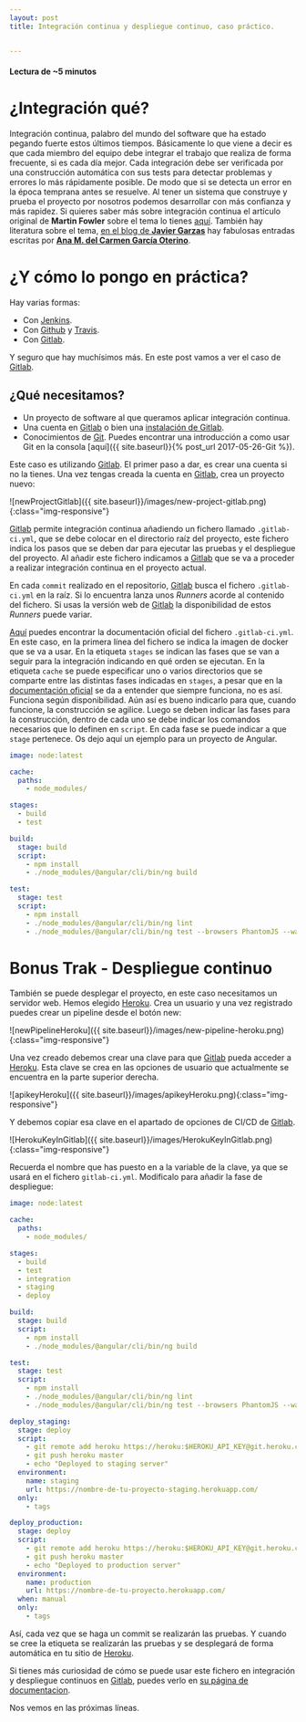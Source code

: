 ```yaml
---
layout: post
title: Integración continua y despliegue continuo, caso práctico.


---
```


#### Lectura de ~5 minutos

# ¿Integración qué?

Integración continua, palabro del mundo del software que ha estado pegando fuerte estos últimos tiempos. Básicamente lo que viene a decir es que cada miembro del equipo debe integrar el trabajo que realiza de forma frecuente, si es cada día mejor. Cada integración debe ser verificada por una construcción automática con sus tests para detectar problemas y errores lo más rápidamente posible. De modo que si se detecta un error en la época temprana antes se resuelve. Al tener un sistema que construye y prueba el proyecto por nosotros podemos desarrollar con más confianza y más rapidez.
Si quieres saber más sobre integración continua el artículo original de **Martin Fowler** sobre el tema lo tienes [aquí](https://www.martinfowler.com/articles/continuousIntegration.html). También hay literatura sobre el tema, [en el blog de **Javier Garzas**](http://www.javiergarzas.com/2014/08/implantar-integracion-continua.html) hay fabulosas entradas escritas por [**Ana M. del Carmen García Oterino**](http://www.javiergarzas.com/author/anamaria).

# ¿Y cómo lo pongo en práctica?

Hay varias formas:

- Con [Jenkins](https://jenkins.io).
- Con [Github](https://github.com) y [Travis](https://travis-ci.org).
- Con [Gitlab](https://gitlab.com).

Y seguro que hay muchísimos más. En este post vamos a ver el caso de [Gitlab](https://gitlab.com).

## ¿Qué necesitamos?

- Un proyecto de software al que queramos aplicar integración continua.
- Una cuenta en [Gitlab](https://gitlab.com) o bien una [instalación de Gitlab](https://about.gitlab.com/installation/).
- Conocimientos de [Git](https://git-scm.com). Puedes encontrar una introducción a como usar Git en la consola [aquí]({{ site.baseurl}}{% post_url 2017-05-26-Git %}).

Este caso es utilizando [Gitlab](https://gitlab.com). El primer paso a dar, es crear una cuenta si no la tienes. Una vez tengas creada la cuenta en [Gitlab](https://gitlab.com), crea un proyecto nuevo:

![newProjectGitlab]({{ site.baseurl}}/images/new-project-gitlab.png){:class="img-responsive"}

[Gitlab](https://gitlab.com) permite integración continua añadiendo un fichero llamado `.gitlab-ci.yml`, que se debe colocar en el directorio raíz del proyecto, este fichero indica los pasos que se deben dar para ejecutar las pruebas y el despliegue del proyecto. Al añadir este fichero indicamos  a [Gitlab](https://gitlab.com) que se va a proceder a realizar integración continua en el proyecto actual.

En cada `commit` realizado en el repositorio, [Gitlab](https://gitlab.com) busca el fichero `.gitlab-ci.yml` en la raíz. Si lo encuentra lanza unos *Runners* acorde al contenido del fichero. Si usas la versión web de [Gitlab](https://gitlab.com) la disponibilidad de estos *Runners* puede variar. 

[Aquí](https://docs.gitlab.com/ee/ci/quick_start/README.html) puedes encontrar la documentación  oficial del fichero `.gitlab-ci.yml`. En este caso, en la primera línea del fichero se indica la imagen de docker que se va a usar. En la etiqueta `stages` se indican las fases que se van a seguir para la integración indicando en qué orden se ejecutan. En la etiqueta `cache` se puede especificar uno o varios directorios que se comparte entre las distintas fases indicadas en `stages`, a pesar que en la [documentación oficial](https://docs.gitlab.com/ee/ci/) se da a entender que siempre funciona, no es así. Funciona según disponibilidad. Aún así es bueno indicarlo para que, cuando funcione, la construcción se agilice. Luego se deben indicar las fases para la construcción, dentro de cada uno se debe indicar los comandos necesarios que lo definen en `script`. En cada fase se puede indicar a que `stage` pertenece. Os dejo aquí un ejemplo para un proyecto de Angular.

```yaml
image: node:latest

cache:
  paths: 
    - node_modules/

stages:
  - build
  - test

build:
  stage: build
  script:
    - npm install
    - ./node_modules/@angular/cli/bin/ng build

test:
  stage: test
  script:
    - npm install
    - ./node_modules/@angular/cli/bin/ng lint
    - ./node_modules/@angular/cli/bin/ng test --browsers PhantomJS --watch=false
```

# Bonus Trak - Despliegue continuo

También se puede desplegar el proyecto, en este caso necesitamos un servidor web. Hemos elegido [Heroku](http://heroku.com). Crea un usuario y una vez registrado puedes crear un pipeline desde el botón new:

![newPipelineHeroku]({{ site.baseurl}}/images/new-pipeline-heroku.png){:class="img-responsive"}

Una vez creado debemos crear una clave para que [Gitlab](https://gitlab.com) pueda acceder a [Heroku](http://heroku.com). Esta clave se crea en las opciones de usuario que actualmente se encuentra en la parte superior derecha.

![apikeyHeroku]({{ site.baseurl}}/images/apikeyHeroku.png){:class="img-responsive"}

Y debemos copiar esa clave en el apartado de opciones de CI/CD de [Gitlab](https://gitlab.com).

![HerokuKeyInGitlab]({{ site.baseurl}}/images/HerokuKeyInGitlab.png){:class="img-responsive"}

Recuerda el nombre que has puesto en a la variable de la clave, ya que se usará en el fichero `gitlab-ci.yml`. Modificalo para añadir la fase de despliegue:

```yaml
image: node:latest

cache:
  paths: 
    - node_modules/

stages:
  - build
  - test
  - integration
  - staging
  - deploy

build:
  stage: build
  script:
    - npm install
    - ./node_modules/@angular/cli/bin/ng build

test:
  stage: test
  script:
    - npm install
    - ./node_modules/@angular/cli/bin/ng lint
    - ./node_modules/@angular/cli/bin/ng test --browsers PhantomJS --watch=false

deploy_staging:
  stage: deploy  
  script:
    - git remote add heroku https://heroku:$HEROKU_API_KEY@git.heroku.com/home-account-staging.git
    - git push heroku master
    - echo "Deployed to staging server"
  environment:
    name: staging
    url: https://nombre-de-tu-proyecto-staging.herokuapp.com/
  only:
    - tags

deploy_production:
  stage: deploy
  script:
    - git remote add heroku https://heroku:$HEROKU_API_KEY@git.heroku.com/home-account-prod.git
    - git push heroku master
    - echo "Deployed to production server"
  environment:
    name: production
    url: https://nombre-de-tu-proyecto.herokuapp.com/
  when: manual
  only:
    - tags
```

Así, cada vez que se haga un commit se realizarán las pruebas. Y cuando se cree la etiqueta se realizarán las pruebas y se desplegará de forma automática en tu sitio de [Heroku](http://heroku.com).

Si tienes más curiosidad de cómo se puede usar este fichero en integración y despliegue continuos en [Gitlab](https://gitlab.com), puedes verlo en [su página de documentacion](https://docs.gitlab.com/ee/ci/README.html).

Nos vemos en las próximas líneas.


